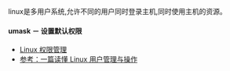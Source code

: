 

linux是多用户系统,允许不同的用户同时登录主机,同时使用主机的资源。


#### umask － 设置默认权限

- [Linux 权限管理](https://zhuanlan.zhihu.com/p/61196860)
- [参考：一篇读懂 Linux 用户管理与操作](https://zhuanlan.zhihu.com/p/105482468)